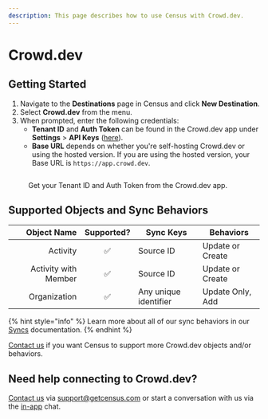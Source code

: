```yaml
---
description: This page describes how to use Census with Crowd.dev.
---
```


# Crowd.dev

## Getting Started

1. Navigate to the **Destinations** page in Census and click **New Destination**.
2. Select **Crowd.dev** from the menu.
3. When prompted, enter the following credentials:
   * **Tenant ID** and **Auth Token** can be found in the Crowd.dev app under **Settings** > **API Keys** ([here](https://app.crowd.dev/settings?activeTab=api-keys)).
   * **Base URL** depends on whether you're self-hosting Crowd.dev or using the hosted version. If you are using the hosted version, your Base URL is `https://app.crowd.dev`.

<figure><img src="../.gitbook/assets/crowd.png" alt=""><figcaption><p>Get your Tenant ID and Auth Token from the Crowd.dev app.</p></figcaption></figure>

## Supported Objects and Sync Behaviors <a href="#supported-objects-and-sync-behaviors" id="supported-objects-and-sync-behaviors"></a>

|      **Object Name** | **Supported?** | **Sync Keys**         | **Behaviors**    |
| -------------------: | :------------: | --------------------- | ---------------- |
|             Activity |        ✅       | Source ID             | Update or Create |
| Activity with Member |        ✅       | Source ID             | Update or Create |
|         Organization |        ✅       | Any unique identifier | Update Only, Add |

{% hint style="info" %}
Learn more about all of our sync behaviors in our [Syncs](../syncs/overview.md) documentation.
{% endhint %}

[Contact us](mailto:support@getcensus.com) if you want Census to support more Crowd.dev objects and/or behaviors.

## Need help connecting to Crowd.dev?

[Contact us](mailto:support@getcensus.com) via support@getcensus.com or start a conversation with us via the [in-app](https://app.getcensus.com) chat.
